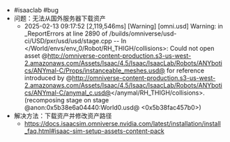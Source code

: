 - #isaaclab #bug
- 问题：无法从国外服务器下载资产
	- 2025-02-13 09:17:52 [2,119,546ms] [Warning] [omni.usd] Warning: in _ReportErrors at line 2890 of /builds/omniverse/usd-ci/USD/pxr/usd/usd/stage.cpp -- In </World/envs/env_0/Robot/RH_THIGH/collisions>: Could not open asset @http://omniverse-content-production.s3-us-west-2.amazonaws.com/Assets/Isaac/4.5/Isaac/IsaacLab/Robots/ANYbotics/ANYmal-C/Props/instanceable_meshes.usd@ for reference introduced by @http://omniverse-content-production.s3-us-west-2.amazonaws.com/Assets/Isaac/4.5/Isaac/IsaacLab/Robots/ANYbotics/ANYmal-C/anymal_c.usd@</anymal/RH_THIGH/collisions>. (recomposing stage on stage @anon:0x5b38e6a04440:World0.usd@ <0x5b38fac457b0>)
- 解决方法：下载资产并修改资产路径
	- https://docs.isaacsim.omniverse.nvidia.com/latest/installation/install_faq.html#isaac-sim-setup-assets-content-pack